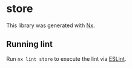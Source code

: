 # store

This library was generated with [Nx](https://nx.dev).

## Running lint

Run `nx lint store` to execute the lint via [ESLint](https://eslint.org/).
